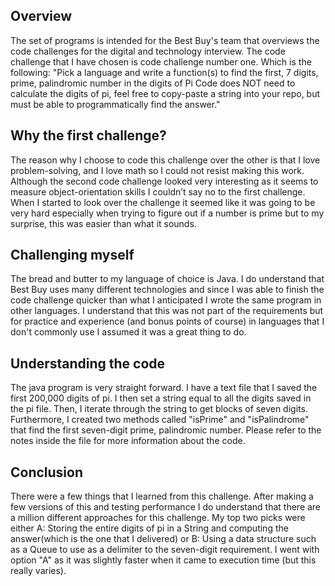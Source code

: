 ## Overview
The set of programs is intended for the Best Buy's team that overviews the code challenges for the digital and technology interview. The code challenge that I have chosen is code challenge number one. Which is the following: "Pick a language and write a function(s) to find the first, 7 digits, prime, palindromic number in the digits of Pi Code does NOT need to calculate the digits of pi, feel free to copy-paste a string into your repo, but must be able to programmatically find the answer."

## Why the first challenge?
The reason why I choose to code this challenge over the other is that I love problem-solving, and I love math so I could not resist making this work. Although the second code challenge looked very interesting as it seems to measure object-orientation skills I couldn’t say no to the first challenge. 
When I started to look over the challenge it seemed like it was going to be very hard especially when trying to figure out if a number is prime but to my surprise, this was easier than what it sounds.

## Challenging myself
The bread and butter to my language of choice is Java. I do understand that Best Buy uses many different technologies and since I was able to finish the code challenge quicker than what I anticipated I wrote the same program in other languages. I understand that this was not part of the requirements but for practice and experience (and bonus points of course) in languages that I don't commonly use I assumed it was a great thing to do.

## Understanding the code
The java program is very straight forward. I have a text file that I saved the first 200,000 digits of pi. I then set a string equal to all the digits saved in the pi file. Then, I iterate through the string to get blocks of seven digits. Furthermore, I created two methods called "isPrime" and "isPalindrome" that find the first seven-digit prime, palindromic number. Please refer to the notes inside the file for more information about the code. 

## Conclusion
There were a few things that I learned from this challenge. After making a few versions of this and testing performance I do understand that there are a million different approaches for this challenge. My top two picks were either A: Storing the entire digits of pi in a String and computing the answer(which is the one that I delivered)  or B: Using a data structure such as a Queue to use as a delimiter to the seven-digit requirement. I went with option "A" as it was slightly faster when it came to execution time (but this really varies). 
